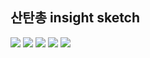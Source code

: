 ## 산탄총 insight sketch
<img src="https://user-images.githubusercontent.com/39179946/211975354-3a2ac61d-411d-4740-8a98-02f06da151a0.jpg"></img>
<img src="https://user-images.githubusercontent.com/39179946/212793052-9fb5f101-b681-40d1-9e7b-a0fe36db5613.jpg"></img>
<img src="https://user-images.githubusercontent.com/39179946/211975336-92a9b399-f141-46c2-a5b0-90deb21011bc.jpg"></img>
<img src="https://user-images.githubusercontent.com/39179946/212793001-f7f338bd-8671-4f8b-bdbd-e5ae3ed2b890.jpg"></img>
<img src="https://user-images.githubusercontent.com/39179946/212793055-2b740c15-74b7-4c54-847a-ff8ce4171dca.jpg"></img>

